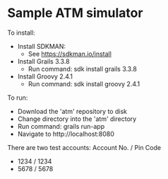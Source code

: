 # Sample ATM simulator

To install: 
* Install SDKMAN:
  * See https://sdkman.io/install
* Install Grails 3.3.8
  * Run command: sdk install grails 3.3.8
* Install Groovy 2.4.1
  * Run command: sdk install groovy 2.4.1

To run:
* Download the 'atm' repository to disk
* Change directory into the 'atm' directory
* Run command: grails run-app
* Navigate to http://localhost:8080

There are two test accounts:
Account No. /  Pin Code
* 1234 / 1234
* 5678 / 5678
